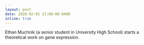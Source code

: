 ```yaml
---
layout: post
date: 2020-02-01 17:00:00-0400
inline: true
---
```


Ethan Muchnik (a senior student in University High School) starts a theoretical work on gene expression. 
